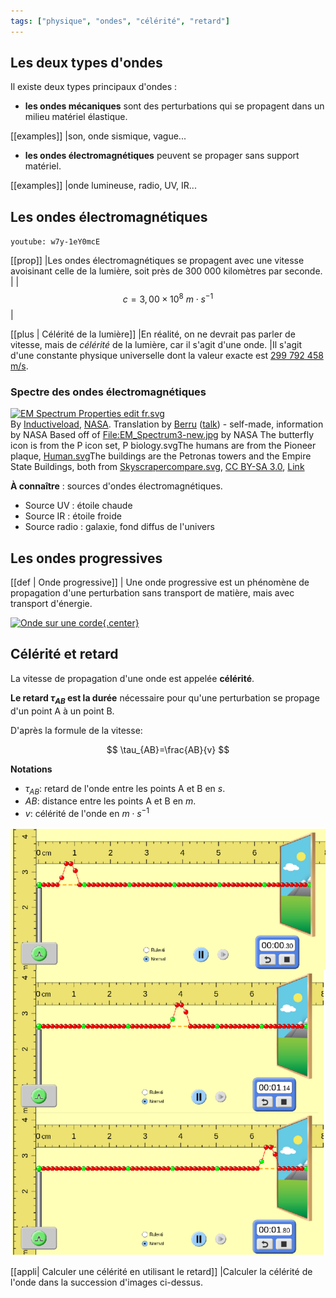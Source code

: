 ```yaml
---
tags: ["physique", "ondes", "célérité", "retard"]
---
```


<!--
[notions]
Rayonnements dans l’Univers
Absorption de rayonnements par l’atmosphère terrestre.
Les ondes dans la matière
Houle, ondes sismiques, ondes sonores.
Magnitude d’un séisme sur l’échelle de Richter.
Niveau d’intensité sonore.
Détecteurs d’ondes (mécaniques et
électromagnétiques) et de particules (photons,
particules élémentaires ou non).

[competences]
Extraire et exploiter des informations sur l’absorption de
rayonnements par l’atmosphère terrestre et ses
conséquences sur l’observation des sources de
rayonnements dans l’Univers.
Connaître des sources de rayonnement radio, infrarouge
et ultraviolet.
Extraire et exploiter des informations sur les
manifestations des ondes mécaniques dans la matière.
Connaître et exploiter la relation liant le niveau d’intensité
sonore à l’intensité sonore.
Extraire et exploiter des informations sur :
- des sources d’ondes et de particules et leurs utilisations ;
- un dispositif de détection.
*Pratiquer une démarche expérimentale mettant en œuvre
un capteur ou un dispositif de détection.*
-->

## Les deux types d'ondes

Il existe deux types principaux d'ondes :

- **les ondes mécaniques** sont des perturbations qui se propagent dans un milieu matériel élastique.

[[examples]]
|son, onde sismique, vague...

- **les ondes électromagnétiques** peuvent se propager sans support matériel.

[[examples]]
|onde lumineuse, radio, UV, IR...

## Les ondes électromagnétiques

`youtube: w7y-1eY0mcE`

[[prop]]
|Les ondes électromagnétiques se propagent  avec une vitesse avoisinant celle de la lumière, soit près de 300 000 kilomètres par seconde.
|
|$$c=3,00 \times 10^{8}\ m\cdot s^{-1}$$
|

[[plus | Célérité de la lumière]]
|En réalité, on ne devrait pas parler de vitesse, mais de *célérité* de la lumière, car il s'agit d'une onde.
|Il s'agit d'une constante physique universelle dont la valeur exacte est [299 792 458 m/s](https://fr.wikipedia.org/wiki/Vitesse_de_la_lumi%C3%A8re).

### Spectre des ondes électromagnétiques

<div class=center>
<p><a href="https://commons.wikimedia.org/wiki/File:EM_Spectrum_Properties_edit_fr.svg#/media/File:EM_Spectrum_Properties_edit_fr.svg"><img src="https://upload.wikimedia.org/wikipedia/commons/2/2a/EM_Spectrum_Properties_edit_fr.svg" alt="EM Spectrum Properties edit fr.svg" width="675" height="400"></a><br>By <a href="//commons.wikimedia.org/wiki/User:Inductiveload" title="User:Inductiveload">Inductiveload</a>, <a rel="nofollow" class="external text" href="http://mynasadata.larc.nasa.gov/images/EM_Spectrum3-new.jpg">NASA</a>. Translation by <a href="//commons.wikimedia.org/wiki/User:Berrucomons" title="User:Berrucomons">Berru</a> (<a href="//commons.wikimedia.org/wiki/User_talk:Berrucomons" title="User talk:Berrucomons"><span class="signature-talk">talk</span></a>) - self-made, information by NASA Based off of <a href="//commons.wikimedia.org/wiki/File:EM_Spectrum3-new.jpg" title="File:EM Spectrum3-new.jpg">File:EM_Spectrum3-new.jpg</a> by NASA The butterfly icon is from the P icon set, <a ref="//commons.wikimedia.org/wiki/File:P_biology.svg" title="File:P biology.svg">P biology.svg</a>The humans are from the Pioneer plaque, <a href="//commons.wikimedia.org/wiki/File:Human.svg" title="File:Human.svg">Human.svg</a>The buildings are the Petronas towers and the Empire State Buildings, both from <a href="//commons.wikimedia.org/wiki/File:Skyscrapercompare.svg" title="File:Skyscrapercompare.svg">Skyscrapercompare.svg</a>, <a href="http://creativecommons.org/licenses/by-sa/3.0/" title="Creative Commons Attribution-Share Alike 3.0">CC BY-SA 3.0</a>, <a href="https://commons.wikimedia.org/w/index.php?curid=8756209">Link</a></p>
</div>

**À connaître** : sources d'ondes électromagnétiques.

- Source UV : étoile chaude
- Source IR : étoile froide
- Source radio : galaxie, fond diffus de l'univers

## Les ondes progressives

[[def | Onde progressive]]
| Une onde progressive est un phénomène de propagation d'une perturbation sans transport de matière, mais avec transport d'énergie.

[![Onde sur une corde](https://phet.colorado.edu/sims/html/wave-on-a-string/latest/wave-on-a-string-600.png){.center}](https://phet.colorado.edu/sims/html/wave-on-a-string/latest/wave-on-a-string_fr.html)

## Célérité et retard

La vitesse de propagation d'une onde est appelée **célérité**.

**Le retard $τ_{AB}$ est la durée** nécessaire pour qu'une perturbation se propage d'un point A à un point B.

D'après la formule de la vitesse:

$$
\tau_{AB}=\frac{AB}{v}
$$

**Notations**

- $\tau_{AB}$: retard de l'onde entre les points A et B en $s$.
- $AB$: distance entre les points A et B en $m$.
- $v$: célérité de l'onde en $m\cdot s^{-1}$

![copie d'écran de l'animation https://phet.colorado.edu pour illustrer la notion de retard](./images/copie-ecran-animation-onde-retard.png)

[[appli| Calculer une célérité en utilisant le retard]]
|Calculer la célérité de l'onde dans la succession d'images ci-dessus.